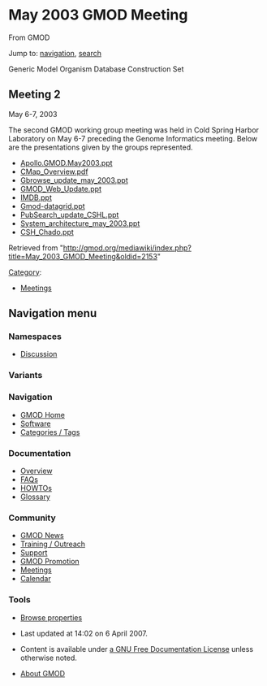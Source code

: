 <div id="mw-page-base" class="noprint">

</div>

<div id="mw-head-base" class="noprint">

</div>

<div id="content" class="mw-body" role="main">

<span id="top"></span>

<div id="mw-js-message" style="display:none;">

</div>



# <span dir="auto">May 2003 GMOD Meeting</span>

<div id="bodyContent">

<div id="siteSub">

From GMOD

</div>

<div id="contentSub">

</div>

<div id="jump-to-nav" class="mw-jump">

Jump to: [navigation](#mw-navigation), [search](#p-search)

</div>

<div id="mw-content-text" class="mw-content-ltr" lang="en" dir="ltr">

Generic Model Organism Database Construction Set

## <span id="Meeting_2" class="mw-headline">Meeting 2</span>

May 6-7, 2003

The second GMOD working group meeting was held in Cold Spring Harbor
Laboratory on May 6-7 preceding the Genome Informatics meeting. Below
are the presentations given by the groups represented.

  

- <a href="../mediawiki/images/a/a4/Apollo.GMOD.May2003.ppt"
  class="internal"
  title="Apollo.GMOD.May2003.ppt">Apollo.GMOD.May2003.ppt</a>
- <a href="../mediawiki/images/0/04/CMap_Overview.pdf" class="internal"
  title="CMap Overview.pdf">CMap_Overview.pdf</a>‎
- <a href="../mediawiki/images/e/ef/Gbrowse_update_may_2003.ppt"
  class="internal"
  title="Gbrowse update may 2003.ppt">Gbrowse_update_may_2003.ppt</a>
- <a href="../mediawiki/images/4/4a/GMOD_Web_Update.ppt" class="internal"
  title="GMOD Web Update.ppt">GMOD_Web_Update.ppt</a>
- <a href="../mediawiki/images/f/f0/IMDB.ppt" class="internal"
  title="IMDB.ppt">IMDB.ppt</a>
- <a href="../mediawiki/images/e/e4/Gmod-datagrid.ppt" class="internal"
  title="Gmod-datagrid.ppt">Gmod-datagrid.ppt</a>
- <a href="../mediawiki/images/8/8c/PubSearch_update_CSHL.ppt"
  class="internal"
  title="PubSearch update CSHL.ppt">PubSearch_update_CSHL.ppt</a>
- <a href="../mediawiki/images/9/96/System_architecture_may_2003.ppt"
  class="internal"
  title="System architecture may 2003.ppt">System_architecture_may_2003.ppt</a>
- <a href="../mediawiki/images/4/46/CSH_Chado.ppt" class="internal"
  title="CSH Chado.ppt">CSH_Chado.ppt</a>

</div>

<div class="printfooter">

Retrieved from
"<http://gmod.org/mediawiki/index.php?title=May_2003_GMOD_Meeting&oldid=2153>"

</div>

<div id="catlinks" class="catlinks">

<div id="mw-normal-catlinks" class="mw-normal-catlinks">

[Category](Special%3ACategories "Special%3ACategories"):

- [Meetings](Category%3AMeetings "Category%3AMeetings")

</div>

</div>

<div class="visualClear">

</div>

</div>

</div>

<div id="mw-navigation">

## Navigation menu

<div id="mw-head">



<div id="left-navigation">

<div id="p-namespaces" class="vectorTabs" role="navigation"
aria-labelledby="p-namespaces-label">

### Namespaces


- <span id="ca-talk"><a
  href="http://gmod.org/mediawiki/index.php?title=Talk:May_2003_GMOD_Meeting&amp;action=edit&amp;redlink=1"
  accesskey="t"
  title="Discussion about the content page [t]">Discussion</a></span>

</div>

<div id="p-variants" class="vectorMenu emptyPortlet" role="navigation"
aria-labelledby="p-variants-label">

### 

### Variants[](#)

<div class="menu">

</div>

</div>

</div>





</div>

</div>

</div>

<div id="mw-panel">

<div id="p-logo" role="banner">

<a href="Main_Page"
style="background-image: url(../images/GMOD-cogs.png);"
title="Visit the main page"></a>

</div>

<div id="p-Navigation" class="portal" role="navigation"
aria-labelledby="p-Navigation-label">

### Navigation

<div class="body">

- <span id="n-GMOD-Home">[GMOD Home](Main_Page)</span>
- <span id="n-Software">[Software](GMOD_Components)</span>
- <span id="n-Categories-.2F-Tags">[Categories /
  Tags](Categories)</span>

</div>

</div>

<div id="p-Documentation" class="portal" role="navigation"
aria-labelledby="p-Documentation-label">

### Documentation

<div class="body">

- <span id="n-Overview">[Overview](Overview)</span>
- <span id="n-FAQs">[FAQs](Category%3AFAQ)</span>
- <span id="n-HOWTOs">[HOWTOs](Category%3AHOWTO)</span>
- <span id="n-Glossary">[Glossary](Glossary)</span>

</div>

</div>

<div id="p-Community" class="portal" role="navigation"
aria-labelledby="p-Community-label">

### Community

<div class="body">

- <span id="n-GMOD-News">[GMOD News](GMOD_News)</span>
- <span id="n-Training-.2F-Outreach">[Training /
  Outreach](Training_and_Outreach)</span>
- <span id="n-Support">[Support](Support)</span>
- <span id="n-GMOD-Promotion">[GMOD Promotion](GMOD_Promotion)</span>
- <span id="n-Meetings">[Meetings](Meetings)</span>
- <span id="n-Calendar">[Calendar](Calendar)</span>

</div>

</div>

<div id="p-tb" class="portal" role="navigation"
aria-labelledby="p-tb-label">

### Tools

<div class="body">


- <span id="t-smwbrowselink"><a href="Special%3ABrowse/May_2003_GMOD_Meeting" rel="smw-browse">Browse
  properties</a></span>


</div>

</div>

</div>

</div>

<div id="footer" role="contentinfo">

- <span id="footer-info-lastmod">Last updated at 14:02 on 6 April
  2007.</span>
<!-- - <span id="footer-info-viewcount">24,576 page views.</span> -->
- <span id="footer-info-copyright">Content is available under
  <a href="http://www.gnu.org/licenses/fdl-1.3.html" class="external"
  rel="nofollow">a GNU Free Documentation License</a> unless otherwise
  noted.</span>

<!-- -->

- <span id="footer-places-about">[About
  GMOD](GMOD:About "GMOD:About")</span>

<!-- -->






</div>
